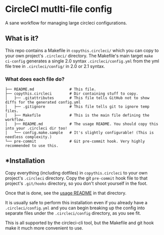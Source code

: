 # CircleCI mutlti-file config

A sane workflow for managing large circleci configurations.

## What is it?

This repo contains a Makefile in `copythis.circleci/`
which you can copy to your own project's `.circleci/`
directory. The Makefile's main target `make ci-config`
generates a single 2.0 syntax `.circleci/config.yml`
from the yml file tree in `.circleci/config/` in 2.0 or 2.1 syntax.

### What does each file do?

```
├── README.md                # This file.
├── copythis.circleci        # Dir containing stuff to copy.
│   ├── .gitattributes       # This file tells GitHub not to show diffs for the generated config.yml
│   ├── .gitignore           # This file tells git to ignore temp files.
│   ├── Makefile             # This is the main file defining the workflow.
│   ├── README.md            # The usage README. You should copy this into your .circleci dir too!
│   └── config.make.sample   # It's slightly configurable! (This is needless complexity.)
└── pre-commit               # Git pre-commit hook. Very highly recommended to use this.
```

## *Installation

Copy everything (including dotfiles) in `copythis.circleci` to your own project's
`.circleci` directory. Copy the git `pre-commit` hook file to that
project's `.git/hooks` directory, so you don't shoot yourself in the foot.

Once that is done, see the [usage README] in that directory.

It is usually safe to perform this installation
even if you already have a `.circleci/config.yml`
and you can begin breaking up the config into separate
files under the `.circleci/config` directory, as you see fit.

This is all supported by the circleci-cli tool, but the Makefile and git hook
make it much more convenient to use.

[generating a single config file from many]: https://circleci.com/docs/2.0/local-cli/#packing-a-config
[expanding 2.1 syntax to 2.0 syntax]: https://circleci.com/docs/2.0/local-cli/#processing-a-config
[usage README]: copythis.circleci/README.md


